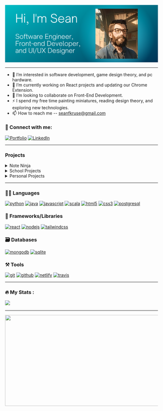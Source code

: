 <img src="https://github.com/SeanKruse/SeanKruse/blob/main/header-hi.PNG" alt="banner">

---

- 👀 I’m interested in software development, game design theory, and pc hardware.
- 🌱 I’m currently working on React projects and updating our Chrome Extension.
- 💞️ I’m looking to collaborate on Front-End Development.
- ⚡ I spend my free time painting miniatures, reading design theory, and exploring new technologies.
- 📫 How to reach me -- seanfkruse@gmail.com

### 🤝 Connect with me:

[![Portfolio](https://img.shields.io/badge/Portfolio-000000?style=for-the-badge&logo=Portfolio&logoColor=white)](https://sean-kruse.netlify.app/)
[![LinkedIn](https://img.shields.io/badge/LinkedIn-0077B5?style=for-the-badge&logo=linkedin&logoColor=white)](https://www.linkedin.com/in/sean-kruse-604221240/)

---

### Projects

<!-- [![ReadMe Card](https://github-readme-stats.vercel.app/api/pin/?username=chrisreylo73&repo=school-Projects&width=2000)](https://github.com/chrisreylo73/School-Projects) -->
<details>
<summary> Note Ninja </summary>
    
![icon128](https://github.com/chrisreylo73/chrisreylo73/assets/72224622/cff8465f-2e94-4318-bc70-18ffc3bf56ac)
- Introducing Note Ninja, the ultimate Chrome extension for seamless note-taking and organization. With Note Ninja, you can effortlessly save important information to Microsoft Word or Google Docs while browsing the web.
    - Effortlessly save selected text from any webpage with a simple highlight.
    - Automatically keep track of where you get your information, through our Sources section. 
    - Capture and save images using the built-in Snip Feature, ensuring you never miss important visuals.
    - Seamlessly write and manage your own notes with the convenient "User Text" Button.
    - Experience enhanced flexibility by easily exporting and importing Note Ninja documents.
- Developed Using JavaScript, CSS and HTML
- [Video Demo](https://www.youtube.com/watch?v=Q4hQ7xK-kWw)
- [Available on the Chrome Store](https://chrome.google.com/webstore/detail/note-ninja/nldmjficnkjkmlekekkaehkhgpkoakdh)
</details>
<details>
<summary> School Projects </summary>

[Algorithms and Algorithm Analysis](https://github.com/SeanKruse/school-projects/tree/main/Algorithms%20and%20Algorithm%20Analysis)
  
[Concurrent Programming](https://github.com/SeanKruse/school-projects/tree/main/Concurrent%20Programming)

[Principles of Programming Languages](https://github.com/SeanKruse/school-projects/tree/main/Principles%20of%20Programming%20Languages)

[Principles of Database Systems](https://github.com/SeanKruse/school-projects/tree/main/Principles%20of%20Database%20Systems)
  
[Data Structures and Algorithms](https://github.com/SeanKruse/school-projects/tree/main/Data%20Structures%20and%20Algorithms)

[Software Development Method and Tools](https://github.com/SeanKruse/school-projects/tree/main/Software%20Development%20Method%20and%20Tools)
</details>

<details>
<summary> Personal Projects </summary>
[Restaurant Website](https://seankruse.github.io/mock-restaurant/)
</details>

---

### 🧑‍💻 Languages

[![python](https://img.shields.io/badge/Python-3776AB?style=for-the-badge&logo=python&logoColor=white)](https://sean-kruse.netlify.app/)
[![java](https://img.shields.io/badge/Java-ED8B00?style=for-the-badge&logo=openjdk&logoColor=white)](https://sean-kruse.netlify.app/)
[![javascript](https://img.shields.io/badge/JavaScript-323330?style=for-the-badge&logo=javascript&logoColor=F7DF1E)](https://sean-kruse.netlify.app/)
[![scala](https://img.shields.io/badge/Scala-DC322F?style=for-the-badge&logo=scala&logoColor=white)](https://sean-kruse.netlify.app/)
[![html5](https://img.shields.io/badge/HTML5-E34F26?style=for-the-badge&logo=html5&logoColor=white)](https://sean-kruse.netlify.app/)
[![css3](https://img.shields.io/badge/CSS3-1572B6?style=for-the-badge&logo=css3&logoColor=white)](https://sean-kruse.netlify.app/)
[![postgresql](https://img.shields.io/badge/PostgreSQL-316192?style=for-the-badge&logo=postgresql&logoColor=white)](https://sean-kruse.netlify.app/)

### 🧩 Frameworks/Libraries

[![react](https://img.shields.io/badge/React-20232A?style=for-the-badge&logo=react&logoColor=61DAFB)](https://sean-kruse.netlify.app/)
[![nodejs](https://img.shields.io/badge/Node.js-339933?style=for-the-badge&logo=nodedotjs&logoColor=white)](https://sean-kruse.netlify.app/)
[![tailwindcss](https://img.shields.io/badge/Tailwind_CSS-38B2AC?style=for-the-badge&logo=tailwind-css&logoColor=white)](https://sean-kruse.netlify.app/)

### 🗃️ Databases

[![mongodb](https://img.shields.io/badge/MongoDB-4EA94B?style=for-the-badge&logo=mongodb&logoColor=white)](https://sean-kruse.netlify.app/)
[![sqlite](https://img.shields.io/badge/SQLite-07405E?style=for-the-badge&logo=sqlite&logoColor=white)](https://sean-kruse.netlify.app/)

### ⚒️ Tools

[![git](https://img.shields.io/badge/GIT-E44C30?style=for-the-badge&logo=git&logoColor=white)](https://sean-kruse.netlify.app/)
[![github](https://img.shields.io/badge/GitHub-100000?style=for-the-badge&logo=github&logoColor=white)](https://sean-kruse.netlify.app/)
[![netlify](https://img.shields.io/badge/Netlify-00C7B7?style=for-the-badge&logo=netlify&logoColor=white)](https://sean-kruse.netlify.app/)
[![travis](https://img.shields.io/badge/travis_CI-3EAAAF?style=for-the-badge&logo=travisci&logoColor=white)](https://sean-kruse.netlify.app/)

---

### :fire: My Stats :
<img src= "https://myreadme.vercel.app/api/embed/SeanKruse?panels=userstatistics,toprepositories,toplanguages,commitgraph" />

---

<div align="center">
  <img src="https://media.giphy.com/media/dWesBcTLavkZuG35MI/giphy.gif" width="600" height="300"/>
</div>

<!---
SeanKruse/SeanKruse is a ✨ special ✨ repository because its `README.md` (this file) appears on your GitHub profile.
You can click the Preview link to take a look at your changes.
--->

